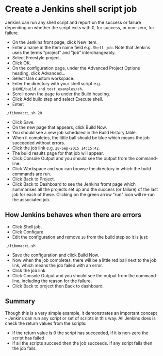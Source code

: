 Create a Jenkins shell script job
=================================

Jenkins can run any shell script and report on the success or failure depending on whether the script exits with 0, for success, or non-zero, for failure.

* On the Jenkins front page, click New Item.
* Enter a name in the Item name field e.g. `Shell job`. Note that Jenkins uses the terms "project" and "job" interchangeably.
* Select Freestyle project.
* Click OK.
* On the configuration page, under the Advanced Project Options heading, click Advanced...
* Select Use custom workspace.
* Enter the directory with your shell script e.g. `$HOME/build_and_test_examples/sh`.
* Scroll down the page to under the Build heading. 
* Click Add build step and select Execute shell.
* Enter:

```
./fibonacci.sh 20
```

* Click Save.
* On the new page that appears, click Build Now.
* You should see a new job scheduled in the Build History table.
* When it completes, the little ball should be blue which means the job succeeded without errors.
* Click the job link e.g. `28-Sep-2015 14:15:42`.
* The build results page for that job will appear.
* Click Console Output and you should see the output from the command-line.
* Click Workspace and you can browse the directory in which the build commands are run.
* Click Back to Project.
* Click Back to Dashboard to see the Jenkins fromt page which summarises all the projects set up and the success (or failure) of the last job for each of these. Clicking on the green arrow "run" icon will re-run the associated job.

How Jenkins behaves when there are errors
-----------------------------------------

* Click Shell job.
* Click Configure.
* Edit the configuration and remove `20` from the build step so it is just:

```
./fibonacci.sh
```

* Save the configuration and click Build Now.
* Now when the job completes, there will be a little red ball next to the job link, which means the job failed with an error.
* Click the job link.
* Click Console Output and you should see the output from the command-line, including the reason for the failure.
* Click Back to project then Back to dashboard.

Summary
-------

Though this is a very simple example, it demonstrates an important concept - Jenkins can run any script or set of scripts in this way. All Jenkins does is check the return values from the scripts:

* If the return value is 0 the script has succeeded, if it is non-zero the script has failed. 
* If all the scripts succeed then the job succeeds. If any script fails then the job fails.
